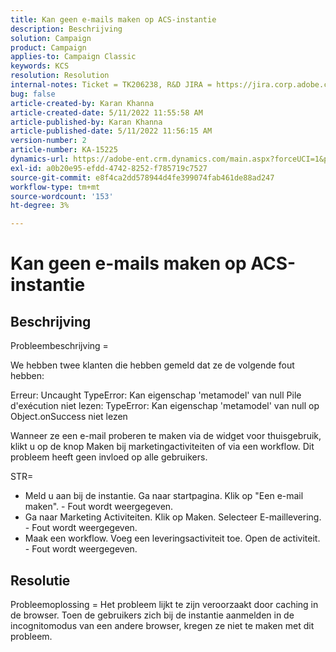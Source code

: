 ```yaml
---
title: Kan geen e-mails maken op ACS-instantie
description: Beschrijving
solution: Campaign
product: Campaign
applies-to: Campaign Classic
keywords: KCS
resolution: Resolution
internal-notes: Ticket = TK206238, R&D JIRA = https://jira.corp.adobe.com/browse/CAMP-39887
bug: false
article-created-by: Karan Khanna
article-created-date: 5/11/2022 11:55:58 AM
article-published-by: Karan Khanna
article-published-date: 5/11/2022 11:56:15 AM
version-number: 2
article-number: KA-15225
dynamics-url: https://adobe-ent.crm.dynamics.com/main.aspx?forceUCI=1&pagetype=entityrecord&etn=knowledgearticle&id=61b7974e-21d1-ec11-a7b5-00224809c556
exl-id: a0b20e95-efdd-4742-8252-f785719c7527
source-git-commit: e8f4ca2dd578944d4fe399074fab461de88ad247
workflow-type: tm+mt
source-wordcount: '153'
ht-degree: 3%

---
```


# Kan geen e-mails maken op ACS-instantie

## Beschrijving


Probleembeschrijving =

We hebben twee klanten die hebben gemeld dat ze de volgende fout hebben:

Erreur: Uncaught TypeError: Kan eigenschap &#39;metamodel&#39; van null Pile d&#39;exécution niet lezen: TypeError: Kan eigenschap &#39;metamodel&#39; van null op Object.onSuccess niet lezen

Wanneer ze een e-mail proberen te maken via de widget voor thuisgebruik, klikt u op de knop Maken bij marketingactiviteiten of via een workflow.
Dit probleem heeft geen invloed op alle gebruikers.



STR=

- Meld u aan bij de instantie. Ga naar startpagina. Klik op &quot;Een e-mail maken&quot;. - Fout wordt weergegeven.
- Ga naar Marketing Activiteiten. Klik op Maken. Selecteer E-maillevering. - Fout wordt weergegeven.
- Maak een workflow. Voeg een leveringsactiviteit toe. Open de activiteit. - Fout wordt weergegeven.



## Resolutie


Probleemoplossing = Het probleem lijkt te zijn veroorzaakt door caching in de browser. Toen de gebruikers zich bij de instantie aanmelden in de incognitomodus van een andere browser, kregen ze niet te maken met dit probleem.
